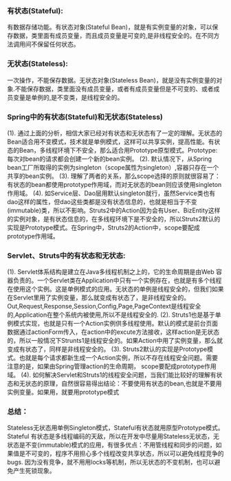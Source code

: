 ### 有状态(Stateful):

有数据存储功能。有状态对象(Stateful Bean)，就是有实例变量的对象，可以保存数据，类里面有成员变量，而且成员变量是可变的,是非线程安全的。在不同方法调用间不保留任何状态。
### 无状态(Stateless):
一次操作，不能保存数据。无状态对象(Stateless Bean)，就是没有实例变量的对象.不能保存数据，类里面没有成员变量，或者有成员变量但是不可变的、或者成员变量是单例的,是不变类，是线程安全的。

### Spring中的有状态(Stateful)和无状态(Stateless)

(1). 通过上面的分析，相信大家已经对有状态和无状态有了一定的理解。无状态的Bean适合用不变模式，技术就是单例模式，这样可以共享实例，提高性能。有状态的Bean，多线程环境下不安全，那么适合用Prototype原型模式。Prototype: 每次对bean的请求都会创建一个新的bean实例。
(2). 默认情况下，从Spring bean工厂所取得的实例为singleton（scope属性为singleton）,容器只存在一个共享的bean实例。
(3). 理解了两者的关系，那么scope选择的原则就很容易了：有状态的bean都使用prototype作用域，而对无状态的bean则应该使用singleton作用域。
(4). 如Service层、Dao层用默认singleton就行，虽然Service类也有dao这样的属性，但dao这些类都是没有状态信息的，也就是相当于不变(immutable)类，所以不影响。Struts2中的Action因为会有User、BizEntity这样的实例对象，是有状态信息的，在多线程环境下是不安全的，所以Struts2默认的实现是Prototype模式。在Spring中，Struts2的Action中，scope要配成prototype作用域。

### Servlet、Struts中的有状态和无状态:
(1). Servlet体系结构是建立在Java多线程机制之上的，它的生命周期是由Web 容器负责的。一个Servlet类在Application中只有一个实例存在，也就是有多个线程在使用这个实例。这是单例模式的应用。无状态的单例是线程安全的，但我们如果在Servlet里用了实例变量，那么就变成有状态了，是非线程安全的。Out,Request,Response,Session,Config,Page,PageContext是线程安全的,Application在整个系统内被使用,所以不是线程安全的.
(2). Struts1也是基于单例模式实现，也就是只有一个Action实例供多线程使用。默认的模式是前台页面数据通过actionForm传入，在action中的excute方法接收，这样action是无状态的，所以一般情况下Strunts1是线程安全的。如果Action中用了实例变量，那么就变成有状态了，同样是非线程安全的。
(3). Struts2默认的实现是Prototype模式。也就是每个请求都新生成一个Action实例，所以不存在线程安全问题。需要注意的是，如果由Spring管理action的生命周期， scope要配成prototype作用域。
(4). 如何解决Servlet和Struts1的线程安全问题，当我们能比较好的理解有状态和无状态的原理，自然很容易得出结论：不要使用有状态的bean,也就是不要用实例变量。如果用，就要用prototype模式

### 总结：
Stateless无状态用单例Singleton模式，Stateful有状态就用原型Prototype模式。
Stateful 有状态是多线程编码的天敌，所以在开发中尽量用Stateless无状态，无状态是不变(immutable)模式的应用，有很多优点：不用管线程和同步的问题，如果值是不可变的，程序不用担心多个线程改变共享状态，所以可以避免线程竞争的bugs. 因为没有竞争，就不用用locks等机制，所以无状态的不变机制，也可以避免产生死锁现象。




